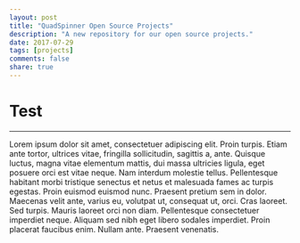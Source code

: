 ```yaml
---
layout: post
title: "QuadSpinner Open Source Projects"
description: "A new repository for our open source projects."
date: 2017-07-29
tags: [projects]
comments: false
share: true
---
```


# Test

--- 

Lorem ipsum dolor sit amet, consectetuer adipiscing elit. Proin turpis. Etiam ante tortor, ultrices vitae, fringilla sollicitudin, sagittis a, ante. Quisque luctus, magna vitae elementum mattis, dui massa ultricies ligula, eget posuere orci est vitae neque. Nam interdum molestie tellus. Pellentesque habitant morbi tristique senectus et netus et malesuada fames ac turpis egestas. Proin euismod euismod nunc. Praesent pretium sem in dolor. Maecenas velit ante, varius eu, volutpat ut, consequat ut, orci. Cras laoreet. Sed turpis. Mauris laoreet orci non diam. Pellentesque consectetuer imperdiet neque. Aliquam sed nibh eget libero sodales imperdiet. Proin placerat faucibus enim. Nullam ante. Praesent venenatis. 
 